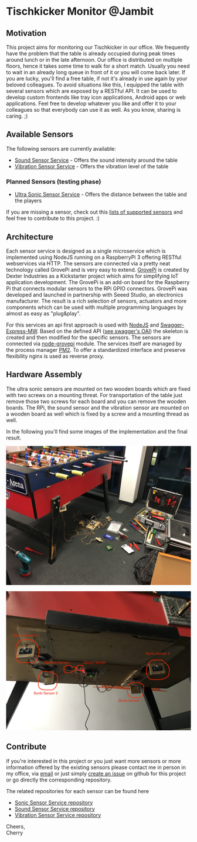 # Tischkicker Monitor @Jambit

## Motivation
This project aims for monitoring our Tischkicker in our office. We frequently have the problem that the table is already occupied during peak times around lunch or in the late afternoon. Our office is distributed on multiple floors, hence it takes some time to walk for a short match. Usually you need to wait in an already long queue in front of it or you will come back later. If you are lucky, you'll find a free table, if not it's already in use again by your beloved colleagues.
To avoid situations like this, I equipped the table with several sensors which are exposed by a RESTful API. It can be used to develop custom frontends like tray icon applications, Android apps or web applications. Feel free to develop whatever you like and offer it to your colleagues so that everybody can use it as well. As you know, sharing is caring. ;)

## Available Sensors
The following sensors are currently available:

* [Sound Sensor Service](http://kicker-aka.jambit.com/soundsensor/v1/api/) - Offers the sound intensity around the table
* [Vibration Sensor Service](http://kicker-aka.jambit.com/vibrationsensor/v1/api/) - Offers the vibration level of the table

### Planned Sensors (testing phase)
* [Ultra Sonic Sensor Service](http://kicker-aka.jambit.com/sonicsensor/v1/api/) - Offers the distance between the table and the players

If you are missing a sensor, check out this [lists of supported sensors](http://wiki.seeed.cc/Grove/) and feel free to contribute to this project. :)

## Architecture

Each sensor service is designed as a single microservice which is implemented using NodeJS running on a RaspberryPi 3 offering RESTful webservices via HTTP. The sensors are connected via a pretty neat technology called GrovePi and is very easy to extend.
[GrovePi](https://www.dexterindustries.com/grovepi/) is created by Dexter Industries as a Kickstarter project which aims for simplifying IoT application development. The GrovePi is an add-on board for the Raspberry Pi that connects modular sensors to the RPi GPIO connectors. GrovePi was developed and launched in partnership with Seeed Studio, an electronics manufacturer. The result is a rich selection of sensors, actuators and more components which can be used with multiple programming languages by almost as easy as "plug&play".

For this services an api first approach is used with [NodeJS](https://nodejs.org/en/) and  [Swagger-Express-MW](https://www.npmjs.com/package/swagger-express-mw). Based on the defined API ([see swagger's OAI](https://swagger.io/introducing-the-open-api-initiative/)) the skeleton is created and then modified for the specific sensors. The sensors are connected via [node-grovepi](https://www.npmjs.com/package/node-grovepi) module. The services itself are managed by the process manager [PM2](http://pm2.keymetrics.io/). To offer a standardized interface and preserve flexibility nginx is used as reverse proxy.

## Hardware Assembly
The ultra sonic sensors are mounted on two wooden boards which are fixed with two screws on a mounting threat. For transportation of the table just remove those two screws for each board and you can remove the wooden boards. The RPi, the sound sensor and the vibration sensor are mounted on a wooden board as well which is fixed by a screw and a mounting thread as well.  

In the following you'll find some images of the implementation and the final result.

![](./resources/sensor_tablekicker__aka_wip.JPG)

![](./resources/sensors_tablekicker_aka_finish.jpg)


## Contribute
If you're interested in this project or you just want more sensors or more information offered by the existing sensors please contact me in person in my office, via [email](michael.kirsch@jambit.com) or just simply [create an issue](https://github.com/waspmuc/tischkickermonitor/issues/new) on github for this project or go directly the corresponding repository.

The related repositories for each sensor can be found here
* [Sonic Sensor Service repository](https://github.com/waspmuc/sonic-sensor-service)
* [Sound Sensor Service repository](https://github.com/waspmuc/sound-sensor-service)
* [Vibration Sensor Service repository](https://github.com/waspmuc/vibration-sensor-service)


Cheers,  
Cherry
